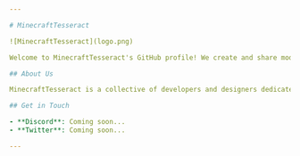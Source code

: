 ```yaml
---

# MinecraftTesseract

![MinecraftTesseract](logo.png)

Welcome to MinecraftTesseract's GitHub profile! We create and share mods, tools, and resources for Minecraft Bedrock Edition to enhance the Minecraft experience.

## About Us

MinecraftTesseract is a collective of developers and designers dedicated to modding Minecraft Bedrock Edition focused on (1.14.60.5) for now.

## Get in Touch

- **Discord**: Coming soon...
- **Twitter**: Coming soon...

---
```

